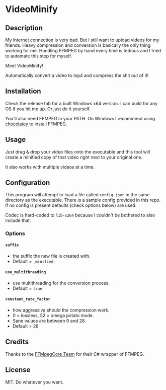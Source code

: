 # VideoMinify

## Description
My internet connection is very bad. But I still want to upload videos for my friends. Heavy compression and conversion is basically the only thing working for me.
Handling FFMPEG by hand every time is tedious and I tried to automate this step for myself. 

Meet VideoMinify!

Automatically convert a video to mp4 and compress the shit out of it!

## Installation

Check the release tab for a built Windows x64 version. I can build for any OS if you hit me up. Or just do it yourself.

You'll also need FFMPEG in your PATH. On Windows I recommend using [chocolatey](https://chocolatey.org/) to install FFMPEG. 

## Usage

Just drag & drop your video files onto the executable and this tool will create a minified copy of that video right next to your original one.

It also works with multiple videos at a time. 
 

## Configuration

This program will attempt to load a file called `config.json` in the same directory as the executable. There is a sample config provided in this repo. 
If no config is present defaults (check options below) are used.

Codec is hard-coded to `lib-x264` because I couldn't be bothered to also include that.

### Options

#### `suffix` 
- the suffix the new file is created with. 
- Default = `_minified`

#### `use_multithreading` 
- use multithreading for the conversion process. 
- Default = `true`

#### `constant_rate_factor` 
- how aggressive should the compression work. 
- 0 = lossless, 52 = omega potato mode. 
- Sane values are between 0 and 28.
- Default = 28

## Credits

Thanks to the [FFMpegCore Team](https://github.com/rosenbjerg/FFMpegCore) for their C# wrapper of FFMPEG.

## License
MIT. Do whatever you want.
